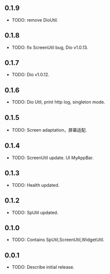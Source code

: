 ## 0.1.9

* TODO: remove DioUtil.

## 0.1.8

* TODO: fix ScreenUtil bug, Dio v1.0.13.

## 0.1.7

* TODO: Dio v1.0.12.

## 0.1.6

* TODO: Dio Util, print http log, singleton mode.

## 0.1.5

* TODO: Screen adaptation，屏幕适配.

## 0.1.4

* TODO: ScreenUtil update. UI MyAppBar.

## 0.1.3

* TODO: Health updated.

## 0.1.2

* TODO: SpUtil updated.

## 0.1.0

* TODO: Contains SpUtil,ScreenUtil,WidgetUtil.

## 0.0.1

* TODO: Describe initial release.
